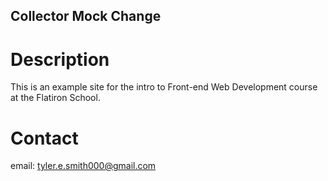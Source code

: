 Collector Mock Change
---

# Description

This is an example site for the intro to Front-end Web Development course at the Flatiron School.

# Contact
email: tyler.e.smith000@gmail.com